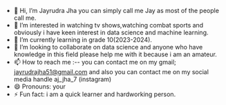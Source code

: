 - 👋 Hi, I’m Jayrudra Jha you can simply call me Jay as most of the people call me.
- 👀 I’m interested in watching tv shows,watching combat sports and obviously i have keen interest in data science and machine learning.
- 🌱 I’m currently learning in grade 10(2023-2024).
- 💞️ I’m looking to collaborate on data science and anyone who have knowledge in this field please help me with it because i am an amateur.
- 📫 How to reach me :-- you can contact me on my gmail; jayrudrajha51@gmail.com  and also you can contact me on my social media handle aj_jha_7 (instagram)
- 😄 Pronouns: your
- ⚡ Fun fact: i am a quick learner and hardworking person.

<!---
Jayrudrajha/Jayrudrajha is a ✨ special ✨ repository because its `README.md` (this file) appears on your GitHub profile.
You can click the Preview link to take a look at your changes.
--->

